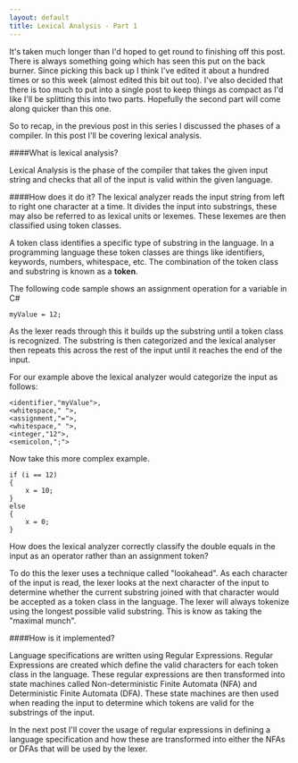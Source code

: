 ```yaml
---
layout: default
title: Lexical Analysis - Part 1
---
```

It's taken much longer than I'd hoped to get round to finishing off this post. There is always something going which has seen this put on the back burner. Since picking this back up I think I've edited it about a hundred times or so this week (almost edited this bit out too). I've also decided that there is too much to put into a single post to keep things as compact as I'd like I'll be splitting this into two parts. Hopefully the second part will come along quicker than this one.

So to recap, in the previous post in this series I discussed the phases of a compiler. In this post I'll be covering lexical analysis.

####What is lexical analysis?

Lexical Analysis is the phase of the compiler that takes the given input string and checks that all of the input is valid within the given language.

####How does it do it?
The lexical analyzer reads the input string from left to right one character at a time. It divides the input into substrings, these may also be referred to as lexical units or lexemes. These lexemes are then classified using token classes.

A token class identifies a specific type of substring in the language. In a programming language these token classes are things like identifiers, keywords, numbers, whitespace, etc. The combination of the token class and substring is known as a **token**. 

The following code sample shows an assignment operation for a variable in C#

```
myValue = 12;
```
As the lexer reads through this it builds up the substring until a token class is recognized. The substring is then categorized and the lexical analyser then repeats this across the rest of the input until it reaches the end of the input.

For our example above the lexical analyzer would categorize the input as follows:

```
<identifier,"myValue">,
<whitespace," ">,
<assignment,"=">,
<whitespace," ">, 
<integer,"12">,
<semicolon,";"> 
```
Now take this more complex example.
```
if (i == 12)
{
    x = 10;
}
else
{
    x = 0;
}
```
How does the lexical analyzer correctly classify the double equals in the input as an operator rather than an assignment token?

To do this the lexer uses a technique called "lookahead". As each character of the input is read, the lexer looks at the next character of the input to determine whether the current substring joined with that character would be accepted as a token class in the language. The lexer will always tokenize using the longest possible valid substring. This is know as taking the "maximal munch".

####How is it implemented?

Language specifications are written using Regular Expressions. Regular Expressions are created which define the valid characters for each token class in the language. These regular expressions are then transformed into state machines called Non-deterministic Finite Automata (NFA) and Deterministic Finite Automata (DFA). These state machines are then used when reading the input to determine which tokens are valid for the substrings of the input.

In the next post I'll cover the usage of regular expressions in defining a language specification and how these are transformed into either the NFAs or DFAs that will be used by the lexer.

